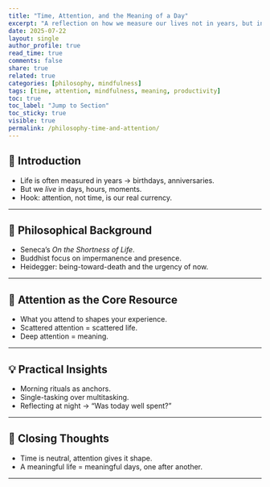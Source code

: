 ```yaml
---
title: "Time, Attention, and the Meaning of a Day"
excerpt: "A reflection on how we measure our lives not in years, but in the quality of our days — and why attention is our most valuable resource."
date: 2025-07-22
layout: single
author_profile: true
read_time: true
comments: false
share: true
related: true
categories: [philosophy, mindfulness]
tags: [time, attention, mindfulness, meaning, productivity]
toc: true
toc_label: "Jump to Section"
toc_sticky: true
visible: true
permalink: /philosophy-time-and-attention/
---
```


## 🌟 Introduction
- Life is often measured in years → birthdays, anniversaries.  
- But we *live* in days, hours, moments.  
- Hook: attention, not time, is our real currency.  

---

## 📜 Philosophical Background
- Seneca’s *On the Shortness of Life*.  
- Buddhist focus on impermanence and presence.  
- Heidegger: being-toward-death and the urgency of now.  

---

## 🧠 Attention as the Core Resource
- What you attend to shapes your experience.  
- Scattered attention = scattered life.  
- Deep attention = meaning.  

---

## 💡 Practical Insights
- Morning rituals as anchors.  
- Single-tasking over multitasking.  
- Reflecting at night → “Was today well spent?”  

---

## 🙏 Closing Thoughts
- Time is neutral, attention gives it shape.  
- A meaningful life = meaningful days, one after another.  

---
